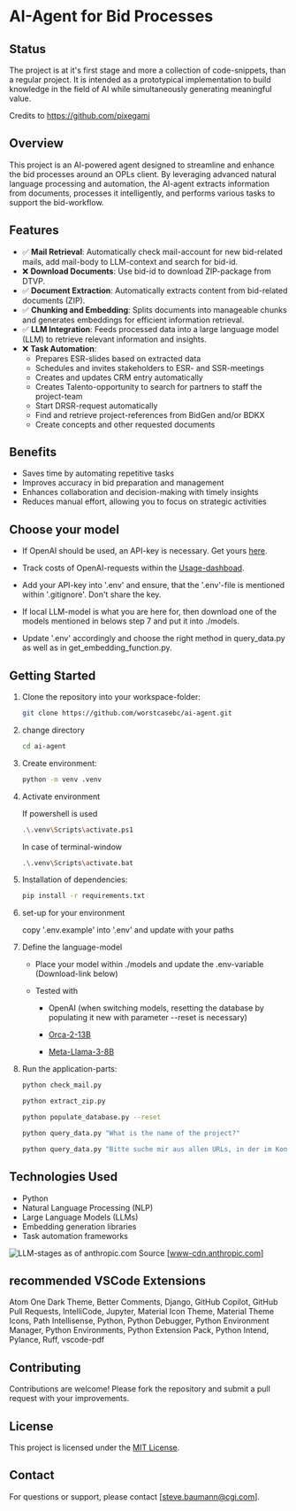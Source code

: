 # AI-Agent for Bid Processes

## Status

The project is at it's first stage and more a collection of code-snippets, than a regular project. It is intended as a prototypical implementation to build knowledge in the field of AI while simultaneously generating meaningful value. 

Credits to https://github.com/pixegami

## Overview

This project is an AI-powered agent designed to streamline and enhance the bid processes around an OPLs client. By leveraging advanced natural language processing and automation, the AI-agent extracts information from documents, processes it intelligently, and performs various tasks to support the bid-workflow.

## Features

- &#9989; **Mail Retrieval**: Automatically check mail-account for new bid-related mails, add mail-body to LLM-context and search for bid-id.
- &#10060; **Download Documents**: Use bid-id to download ZIP-package from DTVP.
- &#9989; **Document Extraction**: Automatically extracts content from bid-related documents (ZIP).
- &#9989; **Chunking and Embedding**: Splits documents into manageable chunks and generates embeddings for efficient information retrieval.
- &#9989; **LLM Integration**: Feeds processed data into a large language model (LLM) to retrieve relevant information and insights.
- &#10060; **Task Automation**:
    - Prepares ESR-slides based on extracted data
    - Schedules and invites stakeholders to ESR- and SSR-meetings
    - Creates and updates CRM entry automatically
    - Creates Talento-opportunity to search for partners to staff the project-team
    - Start DRSR-request automatically
    - Find and retrieve project-references from BidGen and/or BDKX
    - Create concepts and other requested documents

## Benefits

- Saves time by automating repetitive tasks
- Improves accuracy in bid preparation and management
- Enhances collaboration and decision-making with timely insights
- Reduces manual effort, allowing you to focus on strategic activities

## Choose your model

- If OpenAI should be used, an API-key is necessary. Get yours [here](https://platform.openai.com/).
- Track costs of OpenAI-requests within the [Usage-dashboad](https://platform.openai.com/usage).
- Add your API-key into '.env' and ensure, that the '.env'-file is mentioned within '.gitignore'. Don't share the key.

- If local LLM-model is what you are here for, then download one of the models mentioned in belows step 7 and put it into ./models. 

- Update '.env' accordingly and choose the right method in query_data.py as well as in get_embedding_function.py.

## Getting Started

1. Clone the repository into your workspace-folder:
     ```bash
     git clone https://github.com/worstcasebc/ai-agent.git
     ```

2. change directory
     ```bash
     cd ai-agent
     ```

3. Create environment:
     ```bash
     python -m venv .venv
     ```

4. Activate environment
     
     If powershell is used
     ```bash
     .\.venv\Scripts\activate.ps1
     ```
     In case of terminal-window
     ```bash
     .\.venv\Scripts\activate.bat
     ```

5. Installation of dependencies:
     ```bash
     pip install -r requirements.txt
     ```

6. set-up for your environment

     copy '.env.example' into '.env' and update with your paths

7. Define the language-model

     * Place your model within ./models and update the .env-variable (Download-link below)
     
     * Tested with

          * OpenAI (when switching models, resetting the database by populating it new with parameter --reset is necessary)

          * [Orca-2-13B](https://huggingface.co/TheBloke/Orca-2-13B-GGUF/blob/main/orca-2-13b.Q4_0.gguf)

          * [Meta-Llama-3-8B](https://huggingface.co/QuantFactory/Meta-Llama-3-8B-Instruct-GGUF/blob/main/Meta-Llama-3-8B-Instruct.Q4_0.gguf)

8. Run the application-parts:
     ```bash
     python check_mail.py
     ```
     ```bash
     python extract_zip.py
     ```
     ```bash
     python populate_database.py --reset
     ```
     ```bash
     python query_data.py "What is the name of the project?"
     ```
      ```bash
     python query_data.py "Bitte suche mir aus allen URLs, in der im Kontext bereitgestellten Mail von DTVP, diejenige URL heraus, die zur Projektanfrage der Deutschen Bundesbank, Zentralbereich Beschaffungen gehört und exztrahiere mir die in dieser URL genannte ID, welche mit 'CX beginnt."
     ```

## Technologies Used

- Python
- Natural Language Processing (NLP)
- Large Language Models (LLMs)
- Embedding generation libraries
- Task automation frameworks

![LLM-stages as of anthropic.com](https://www-cdn.anthropic.com/images/4zrzovbb/website/7418719e3dab222dccb379b8879e1dc08ad34c78-2401x1000.png)
Source [www-cdn.anthropic.com] 

## recommended VSCode Extensions

Atom One Dark Theme, Better Comments, Django, GitHub Copilot, GitHub Pull Requests, IntelliCode, Jupyter, Material Icon Theme, Material Theme Icons, Path Intellisense, Python,
Python Debugger, Python Environment Manager, Python Environments, Python Extension Pack, Python Intend, Pylance, Ruff, vscode-pdf

## Contributing

Contributions are welcome! Please fork the repository and submit a pull request with your improvements.

## License

This project is licensed under the [MIT License](LICENSE).

## Contact

For questions or support, please contact [steve.baumann@cgi.com].
